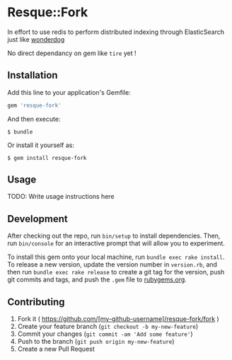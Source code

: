 # Resque::Fork

In effort to use redis to perform distributed indexing through ElasticSearch just like
[wonderdog](https://github.com/infochimps-labs/wonderdog)

No direct dependancy on gem like `tire` yet !

## Installation

Add this line to your application's Gemfile:

```ruby
gem 'resque-fork'
```

And then execute:

    $ bundle

Or install it yourself as:

    $ gem install resque-fork

## Usage

TODO: Write usage instructions here

## Development

After checking out the repo, run `bin/setup` to install dependencies. Then, run `bin/console` for an interactive prompt that will allow you to experiment.

To install this gem onto your local machine, run `bundle exec rake install`. To release a new version, update the version number in `version.rb`, and then run `bundle exec rake release` to create a git tag for the version, push git commits and tags, and push the `.gem` file to [rubygems.org](https://rubygems.org).

## Contributing

1. Fork it ( https://github.com/[my-github-username]/resque-fork/fork )
2. Create your feature branch (`git checkout -b my-new-feature`)
3. Commit your changes (`git commit -am 'Add some feature'`)
4. Push to the branch (`git push origin my-new-feature`)
5. Create a new Pull Request
